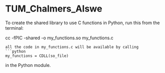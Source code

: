 # TUM_Chalmers_AIswe

To create the shared library to use C functions in Python, run this from the terminal:

cc -fPIC -shared -o my_functions.so my_functions.c
```
all the code in my_functions.c will be available by calling
```python
my_functions = CDLL(so_file)
```
in the Python module.

